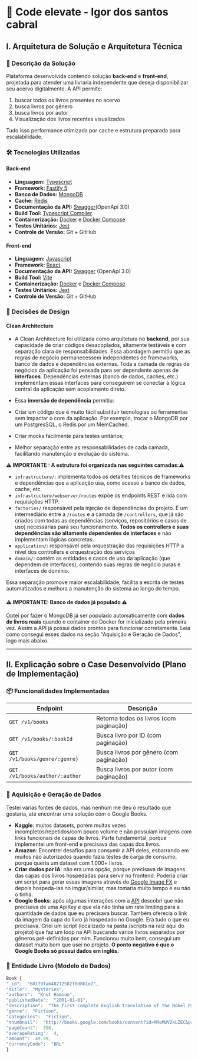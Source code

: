 # 📘 Code elevate - Igor dos santos cabral

## I. Arquitetura de Solução e Arquitetura Técnica

### 🧩 Descrição da Solução

Plataforma desenvolvida contendo solução **back-end** e **front-end**, projetada para atender uma livraria independente que deseja disponibilizar seu acervo digitalmente. A API permite:

1.  buscar todos os livros presentes no acervo
2.  busca livros por gênero
3.  busca livros por autor
4.  Visualização dos livros recentes visualizados

Tudo isso performance otimizada por cache e estrutura preparada para escalabilidade.

### 🛠️ Tecnologias Utilizadas

#### Back-end

- **Linguagem:** [Typescript](https://www.typescriptlang.org/)
- **Framework:** [Fastify 5](https://fastify.dev/)
- **Banco de Dados:** [MongoDB](https://www.mongodb.com/)
- **Cache:** [Redis](https://redis.io/)
- **Documentação da API:** [Swagger](https://swagger.io/)(OpenApi 3.0)
- **Build Tool:** [Typescript Compiler](https://www.typescriptlang.org/docs/handbook/compiler-options.html)
- **Containerização:** [Docker](https://www.docker.com/) e [Docker Compose](https://docs.docker.com/compose/)
- **Testes Unitários:** [Jest](https://jestjs.io/pt-BR/)
- **Controle de Versão:** Git + GitHub

#### Front-end

- **Linguagem:** [Javascript](https://developer.mozilla.org/pt-BR/docs/Web/JavaScript)
- **Framework:** [React](https://react.dev/)
- **Documentação da API:** [Swagger](https://swagger.io/) (OpenApi 3.0)
- **Build Tool:** [Vite](https://vite.dev/)
- **Containerização:** [Docker](https://www.docker.com/) e [Docker Compose](https://docs.docker.com/compose/)
- **Testes Unitários:** [Jest](https://jestjs.io/pt-BR/)
- **Controle de Versão:** Git + GitHub

### 🧱 Decisões de Design

#### **Clean Architecture**

- A Clean Architecture foi utilizada como arquitetura no **backend**, por sua capacidade de criar códigos desacoplados, altamente testáveis e com separação clara de responsabilidades. Essa abordagem permitiu que as regras de negócio permanecessem independentes de frameworks, banco de dados e dependências externas. Toda a camada de regras de negócios da aplicação foi pensada para ser dependente apenas de **interfaces**. Dependências externas (banco de dados, caches, etc.) implementam essas interfaces para conseguirem se conectar à lógica central da aplicação sem acoplamento direto.
- Essa **inversão de dependência** permitiu:

- Criar um código que é muito fácil substituir tecnologias ou ferramentas sem impactar o core da aplicação. Por exemplo, trocar o MongoDB por um PostgresSQL, o Redis por um MemCached.
- Criar mocks facilmente para testes unitários;
- Melhor separação entre as responsabilidades de cada camada, facilitando manutenção e evolução do sistema.

**⚠️ IMPORTANTE : A estrutura foi organizada nas seguintes camadas:⚠️**

- `infrastructure/`: implementa todos os detalhes técnicos de frameworks e dependências que a aplicação usa, como acesso a banco de dados, cache, etc.
- `infrastructure/webserver/routes` expõe os endpoints REST e lida com requisições HTTP.
- `factories/` responsável pela injeção de dependências do projeto. É um intermediário entre a `/routes` e a camada de `/controllers`, que já são criados com todas as dependências (serviços, repositórios e casos de uso) necessárias para seu funcionamento. **Todos os controllers e suas dependências são altamente dependentes de interfaces** e não implementam lógicas concretas.
- `application/`: responsável pela orquestração das requisições HTTP a nível dos controllers e orquestração dos serviços
- `domain/`: contém as entidades e casos de uso da aplicação (que dependem de interfaces), contendo suas regras de negócio puras e interfaces de domínio.

Essa separação promove maior escalabilidade, facilita a escrita de testes automatizados e melhora a manutenção do sistema ao longo do tempo.

#### ⚠️ IMPORTANTE: Banco de dados já populado ⚠️

Optei por fazer o MongoDB já ser populado automaticamente com **dados de livros reais** quando o container do Docker for inicializado pela primeira vez. Assim a API já possui dados prontos para funcionar corretamente. Leia como consegui esses dados na seção "Aquisição e Geração de Dados", logo mais abaixo.

---

## II. Explicação sobre o Case Desenvolvido (Plano de Implementação)

### 📦 Funcionalidades Implementadas

| Endpoint                       | Descrição                               |
| ------------------------------ | --------------------------------------- |
| `GET /v1/books`                | Retorna todos os livros (com paginação) |
| `GET /v1/books/:bookId`        | Busca livro por ID (com paginação)      |
| `GET /v1/books/genre/:genre}`  | Busca livros por gênero (com paginação) |
| `GET /v1/books/author/:author` | Busca livros por autor (com paginação)  |

### 🔄 Aquisição e Geração de Dados

Testei várias fontes de dados, mas nenhum me deu o resultado que gostaria, até encontrar uma solução com o Google Books.

- **Kaggle**: muitos datasets, porém muitas vezes incompletos/repetidos/com pouco volume e não possuíam imagens com links funcionais de capas de livros. Parte fundamental, porque implementei um front-end e precisava das capas dos livros.
- **Amazon**: Encontrei desafios para consumir a API deles, esbarrando em muitos não autorizados quando fazia testes de carga de consumo, porque queria um dataset com 1.000+ livros.
- **Criar dados por IA**: não era uma opção, porque precisava de imagens das capas dos livros hospedadas para servir no frontend. Poderia criar um script para gerar essas imagens através do [Google Image FX](https://labs.google/fx/tools/image-fx) e depois hospeda-las no imgur/similar, mas tomaria muito tempo e eu não o tinha.
- **Google Books**: após algumas interações com a [API](https://www.googleapis.com/books/v1/volumes) descobri que não precisava de uma ApiKey e que ela não tinha um rate limiting para a quantidade de dados que eu precisava buscar. Também oferecia o link da imagem da capa do livro já hospedado no Google. Era tudo o que eu precisava. Criei um script (localizado na pasta /scripts na raiz aqui do projeto) que faz um loop na API buscando vários livros separados por gêneros pré-definidos por mim. Funcionou muito bem, consegui um dataset muito bom que usei no projeto. **O ponto negativo é que o Google Books só possui dados em inglês.**

### 🧠 Entidade Livro (Modelo de Dados)

```javascript
Book {
"_id":  "681f9fab48212582f0d861e2",
"title":  "Mysteries",
"authors":  "Knut Hamsun",
"publishedDate":  "2001-01-01",
"description":  "The first complete English translation of the Nobel Prize-winner’s literary masterpiece A Penguin Classic Mysteries is the story of Johan Nilsen Nagel, a mysterious stranger who suddenly turns up in a small Norwegian town one summer—and just as suddenly disappears. Nagel is a complete outsider, a sort of modern Christ treated in a spirit of near parody. He condemns the politics and thought of the age, brings comfort to the “insulted and injured,” and gains the love of two women suggestive of the biblical Mary and Martha. But there is a sinister side of him: in his vest he carries a vial of prussic acid... The novel creates a powerful sense of Nagel's stream of thought, as he increasingly withdraws into the torture chamber of his own subconscious psyche. For more than seventy years, Penguin has been the leading publisher of classic literature in the English-speaking world. With more than 1,800 titles, Penguin Classics represents a global bookshelf of the best works throughout history and across genres and disciplines. Readers trust the series to provide authoritative texts enhanced by introductions and notes by distinguished scholars and contemporary authors, as well as up-to-date translations by award-winning translators.",
"genre":  "Fiction",
"categories":  "Fiction",
"thumbnail":  "http://books.google.com/books/content?id=MRoMUV2kLZEC&printsec=frontcover&img=1&zoom=1&source=gbs_api",
"pageCount":  356,
"averageRating":  4,
"amount":  49.99,
"currencyCode":  "BRL"
}
```
